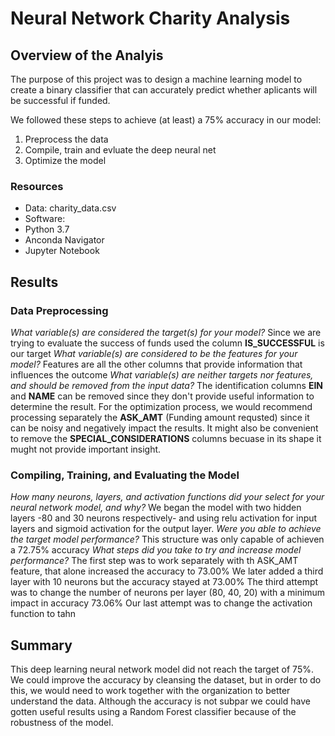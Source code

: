 # Neural Network Charity Analysis

## Overview of the Analyis
The purpose of this project was to design a machine learning model to create a binary classifier that can accurately predict whether aplicants will be successful if funded.

We followed these steps to achieve (at least) a 75% accuracy in our model:
1. Preprocess the data
2. Compile, train and evluate the deep neural net
3. Optimize the model

### Resources
- Data: charity_data.csv
- Software:
-   Python 3.7
-   Anconda Navigator
-   Jupyter Notebook

## Results
### Data Preprocessing
*What variable(s) are considered the target(s) for your model?*
Since we are trying to evaluate the success of funds used the column **IS_SUCCESSFUL** is our target
*What variable(s) are considered to be the features for your model?*
Features are all the other columns that provide information that influences the outcome
*What variable(s) are neither targets nor features, and should be removed from the input data?*
The identification columns **EIN** and **NAME** can be removed since they don't provide useful information to determine the result. For the optimization process, we would recommend processing separately the **ASK_AMT** (Funding amount requsted) since it can be noisy and negatively impact the results. It might also be convenient to remove the **SPECIAL_CONSIDERATIONS** columns becuase in its shape it mught not provide important insight.

### Compiling, Training, and Evaluating the Model
*How many neurons, layers, and activation functions did your select for your neural network model, and why?*
We began the model with two hidden layers -80 and 30 neurons respectively- and using relu activation for input layers and sigmoid  activation for the output layer.
*Were you able to achieve the target model performance?*
This structure was only capable of achieven a 72.75% accuracy
*What steps did you take to try and increase model performance?*
The first step was to work separately with th ASK_AMT feature, that alone increased the accuracy to 73.00%
We later added a third layer with 10 neurons but the accuracy stayed at 73.00%
The third attempt was to change the number of neurons per layer (80, 40, 20) with a minimum impact in accuracy 73.06%
Our last attempt was to change the activation function to tahn

## Summary
This deep learning neural network model did not reach the target of 75%. We could improve the accuracy by cleansing the dataset, but in order to do this, we would need to work together with the organization to better understand the data. 
Although the accuracy is not subpar we could have gotten useful results using a Random Forest classifier because of the robustness of the model.
